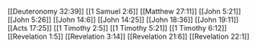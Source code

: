 [[Deuteronomy 32:39]]
[[1 Samuel 2:6]]
[[Matthew 27:11]]
[[John 5:21]]
[[John 5:26]]
[[John 14:6]]
[[John 14:25]]
[[John 18:36]]
[[John 19:11]]
[[Acts 17:25]]
[[1 Timothy 2:5]]
[[1 Timothy 5:21]]
[[1 Timothy 6:12]]
[[Revelation 1:5]]
[[Revelation 3:14]]
[[Revelation 21:6]]
[[Revelation 22:1]]
